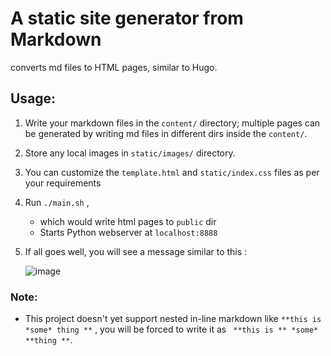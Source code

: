 # A static site generator from Markdown

 converts md files to HTML pages, similar to Hugo.


 ## Usage:
 
 1. Write your markdown files in the `content/` directory; multiple pages can be generated by writing md files in different dirs inside the `content/`.
    
 3. Store any local images in `static/images/` directory.
    
 5. You can customize the `template.html` and `static/index.css` files as per your requirements
    
 7. Run `./main.sh` ,
    - which would write html pages to `public` dir
    - Starts Python webserver at `localhost:8888`
 
 8. If all goes well, you will see a message similar to this :

    
    ![image](https://github.com/user-attachments/assets/e489df20-9b6d-4f17-aad6-0088552f202e)




 ### Note:
  - This project doesn't yet support nested in-line markdown like `**this is *some* thing **` , you will be forced to write it as ` **this is ** *some* **thing **`.
